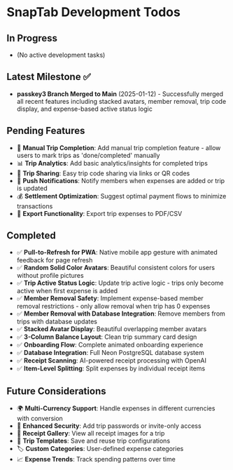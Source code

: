 # SnapTab Development Todos

## In Progress
- (No active development tasks)

## Latest Milestone ✅
- **passkey3 Branch Merged to Main** (2025-01-12) - Successfully merged all recent features including stacked avatars, member removal, trip code display, and expense-based active status logic

## Pending Features
- 📝 **Manual Trip Completion**: Add manual trip completion feature - allow users to mark trips as 'done/completed' manually
- 📊 **Trip Analytics**: Add basic analytics/insights for completed trips
- 🔗 **Trip Sharing**: Easy trip code sharing via links or QR codes
- 📱 **Push Notifications**: Notify members when expenses are added or trip is updated
- 💰 **Settlement Optimization**: Suggest optimal payment flows to minimize transactions
- 📄 **Export Functionality**: Export trip expenses to PDF/CSV

## Completed
- ✅ **Pull-to-Refresh for PWA**: Native mobile app gesture with animated feedback for page refresh
- ✅ **Random Solid Color Avatars**: Beautiful consistent colors for users without profile pictures
- ✅ **Trip Active Status Logic**: Update trip active logic - trips only become active when first expense is added
- ✅ **Member Removal Safety**: Implement expense-based member removal restrictions - only allow removal when trip has 0 expenses
- ✅ **Member Removal with Database Integration**: Remove members from trips with database updates
- ✅ **Stacked Avatar Display**: Beautiful overlapping member avatars
- ✅ **3-Column Balance Layout**: Clean trip summary card design
- ✅ **Onboarding Flow**: Complete animated onboarding experience
- ✅ **Database Integration**: Full Neon PostgreSQL database system
- ✅ **Receipt Scanning**: AI-powered receipt processing with OpenAI
- ✅ **Item-Level Splitting**: Split expenses by individual receipt items

## Future Considerations
- 🌍 **Multi-Currency Support**: Handle expenses in different currencies with conversion
- 🔐 **Enhanced Security**: Add trip passwords or invite-only access
- 📸 **Receipt Gallery**: View all receipt images for a trip
- 📅 **Trip Templates**: Save and reuse trip configurations
- 🏷️ **Custom Categories**: User-defined expense categories
- 📈 **Expense Trends**: Track spending patterns over time 